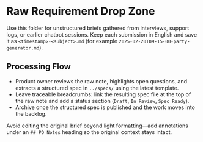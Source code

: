 # Raw Requirement Drop Zone

Use this folder for unstructured briefs gathered from interviews, support logs, or earlier chatbot sessions. Keep each submission in English and save it as `<timestamp>-<subject>.md` (for example `2025-02-20T09-15-00-party-generator.md`).

## Processing Flow
- Product owner reviews the raw note, highlights open questions, and extracts a structured spec in `../specs/` using the latest template.
- Leave traceable breadcrumbs: link the resulting spec file at the top of the raw note and add a status section (`Draft`, `In Review`, `Spec Ready`).
- Archive once the structured spec is published and the work moves into the backlog.

Avoid editing the original brief beyond light formatting—add annotations under an `## PO Notes` heading so the original context stays intact.
